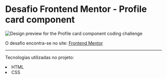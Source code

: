 # Desafio Frontend Mentor - Profile card component

![Design preview for the Profile card component coding challenge](./design/desktop-preview.jpg)

O desafio encontra-se no site: 
[Frontend Mentor](https://www.frontendmentor.io) 
____________________________________________
Tecnologias utilizadas no projeto:
<li>
HTML
</li>
<li>
CSS
</li>